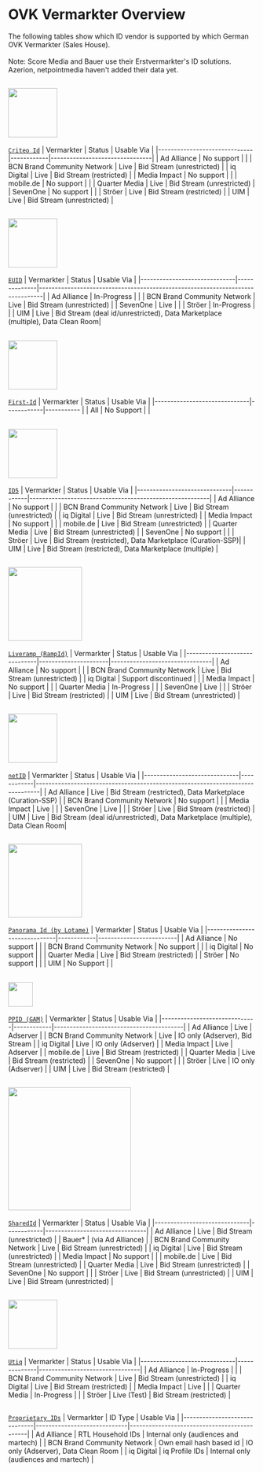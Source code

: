 # OVK Vermarkter Overview #

The following tables show which ID vendor is supported by which German OVK Vermarkter (Sales House).<br></br>
Note: Score Media and Bauer use their Erstvermarkter's ID solutions. Azerion, netpointmedia haven't added their data yet. 

## ##
### <img src="https://www.criteo.com/wp-content/uploads/2021/10/criteo-logo-2021.jpeg" width="100"></img> ###
[`Criteo Id`](#Criteo)
| Vermarkter                   | Status     | Usable Via                     |
|------------------------------|------------|--------------------------------|
| Ad Alliance                  | No support |                                |
| BCN Brand Community Network  | Live       | Bid Stream (unrestricted)      |
| iq Digital                   | Live       | Bid Stream (restricted)        |
| Media Impact                 | No support |                                |
| mobile.de                    | No support |                                |
| Quarter Media                | Live       | Bid Stream (unrestricted)      |
| SevenOne                     | No support |                                |
| Ströer                       | Live       | Bid Stream (restricted)        |
| UIM                          | Live       | Bid Stream (unrestricted)      |

## ##
### <img src="https://www.thetradedesk.com/assets/global/EUID-800x450.png" width="100"></img> ###
[`EUID`](#EUID)
| Vermarkter                   | Status       | Usable Via                                                                     |
|------------------------------|--------------|-------------------------------------------------------------------------------|
| Ad Alliance                  | In-Progress  |                                                                              |
| BCN Brand Community Network  | Live         | Bid Stream (unrestricted)                                                     |
| SevenOne                     | Live         |                                                                              |
| Ströer                       | In-Progress  |                                                                              |
| UIM                          | Live         | Bid Stream (deal id/unrestricted), Data Marketplace (multiple), Data Clean Room|

## ##
### <img src="https://www.first-id.fr/wp-content/uploads/First-id-master-logo-blanc-480x136.png" width="100"></img> ###
[`First-Id`](#First-Id)
| Vermarkter                   | Status     | Usable Via |
|------------------------------|------------|----------- |
| All                          | No Support |            |

## ##
### <img src="https://samples.id5.io/assets/images/id5-logo.png" width="100"></img> ###
[`ID5`](#ID5)
| Vermarkter                   | Status     | Usable Via                                              |
|------------------------------|------------|---------------------------------------------------------|
| Ad Alliance                  | No support |                                                        |
| BCN Brand Community Network  | Live       | Bid Stream (unrestricted)                               |
| iq Digital                   | Live       | Bid Stream (unrestricted)                               |
| Media Impact                 | No support |                                                        |
| mobile.de                    | Live       | Bid Stream (unrestricted)                               |
| Quarter Media                | Live       | Bid Stream (unrestricted)                               |
| SevenOne                     | No support |                                                        |
| Ströer                       | Live       | Bid Stream (restricted), Data Marketplace (Curation-SSP)|
| UIM                          | Live       | Bid Stream (restricted), Data Marketplace (multiple)    |

## ##
### <img src="https://upload.wikimedia.org/wikipedia/commons/8/8f/LiveRamp-logo.png" width="150"></img> ###
[`Liveramp (RampId)`](#Liveramp)
| Vermarkter                   | Status               | Usable Via                     |
|------------------------------|----------------------|--------------------------------|
| Ad Alliance                  | No support           |                                |
| BCN Brand Community Network  | Live                 | Bid Stream (unrestricted)      |
| iq Digital                   | Support discontinued |                                |
| Media Impact                 | No support           |                                |
| Quarter Media                | In-Progress          |                                |
| SevenOne                     | Live                 |                                |
| Ströer                       | Live                 | Bid Stream (restricted)        |
| UIM                          | Live                 | Bid Stream (unrestricted)      |

## ##
### <img src="https://encrypted-tbn0.gstatic.com/images?q=tbn:ANd9GcSsxHT3ETXCVLbxn9dhsR4xW9Vg3PwibdnRgA&s" width="100"></img> ###
[`netID`](#netId)
| Vermarkter                   | Status     | Usable Via                                                                     |
|------------------------------|------------|-------------------------------------------------------------------------------|
| Ad Alliance                  | Live       | Bid Stream (restricted), Data Marketplace (Curation-SSP)                      |
| BCN Brand Community Network  | No support |                                                                              |
| Media Impact                 | Live       |                                                                              |
| SevenOne                     | Live       |                                                                              |
| Ströer                       | Live       | Bid Stream (restricted)                                                       |
| UIM                          | Live       | Bid Stream (deal id/unrestricted), Data Marketplace (multiple), Data Clean Room|


## ##
### <img src="https://www.lotame.com/wp-content/uploads/2024/07/lotame-logo-2.png" width="150"></img> ###
[`Panorama Id (by Lotame)`](#PanoramaId)
| Vermarkter                   | Status     | Usable Via              |
|------------------------------|------------|-------------------------|
| Ad Alliance                  | No support |                         |
| BCN Brand Community Network  | No support |                         |
| iq Digital                   | No support |                         |
| Quarter Media                | Live       | Bid Stream (restricted) |
| Ströer                       | No support |                         |
| UIM                          | No Support |                         |


## ##
### <img src="https://storage.googleapis.com/gweb-uniblog-publish-prod/images/logo_admanager_192px_MuAH4Zs.max-800x800.png" width="50"></img> ###
[`PPID (GAM)`](#PPID)
| Vermarkter                   | Status     | Usable Via                              |
|------------------------------|------------|-----------------------------------------|
| Ad Alliance                  | Live       | Adserver                                |
| BCN Brand Community Network  | Live       | IO only (Adserver), Bid Stream          |
| iq Digital                   | Live       | IO only (Adserver)                      |
| Media Impact                 | Live       | Adserver                                |
| mobile.de                    | Live       | Bid Stream (restricted)                 |
| Quarter Media                | Live       | Bid Stream (restricted)                 |
| SevenOne                     | No support |                                        |
| Ströer                       | Live       | IO only (Adserver)                      |
| UIM                          | Live       | Bid Stream (restricted)                 |


## ##
### <img src="https://prebid.org/wp-content/uploads/2024/03/Prebid-SharedID-Logo-e1711053935570.png" width="250"></img> ###
[`SharedId`](#SharedId)
| Vermarkter                   | Status     | Usable Via                     |
|------------------------------|------------|--------------------------------|
| Ad Alliance                  | Live       | Bid Stream (unrestricted)      |
| Bauer*                       | (via Ad Alliance)                           |
| BCN Brand Community Network  | Live       | Bid Stream (unrestricted)      |
| iq Digital                   | Live       | Bid Stream (unrestricted)      |
| Media Impact                 | No support |                                |
| mobile.de                    | Live       | Bid Stream (unrestricted)      |
| Quarter Media                | Live       | Bid Stream (unrestricted)      |
| SevenOne                     | No support |                                |
| Ströer                       | Live       | Bid Stream (unrestricted)      |
| UIM                          | Live       | Bid Stream (unrestricted)      |

## ##
### <img src="https://utiq.com/wp-content/uploads/2023/05/utiq-logo@2x.png" width="100"></img> ###
[`Utiq`](#Utiq)
| Vermarkter                   | Status       | Usable Via                     |
|------------------------------|--------------|--------------------------------|
| Ad Alliance                  | In-Progress  |                                |
| BCN Brand Community Network  | Live         | Bid Stream (unrestricted)      |
| iq Digital                   | Live         | Bid Stream (restricted)        |
| Media Impact                 | Live         |                                |
| Quarter Media                | In-Progress  |                                |
| Ströer                       | Live (Test)  | Bid Stream (restricted)        |


## ##
[`Proprietary IDs`](#Proprietary-Ids)
| Vermarkter                   | ID Type                     | Usable Via                                  |
|------------------------------|-----------------------------|---------------------------------------------|
| Ad Alliance                  | RTL Household IDs           | Internal only (audiences and martech)       |
| BCN Brand Community Network  | Own email hash based id     | IO only (Adserver), Data Clean Room         |
| iq Digital                   | iq Profile IDs              | Internal only (audiences and martech)       |


